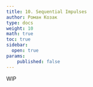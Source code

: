 ```yaml
---
title: 10. Sequential Impulses
author: Роман Козак
type: docs
weight: 10
math: true
toc: true
sidebar:
  open: true
params:
    published: false
---
```


WIP
